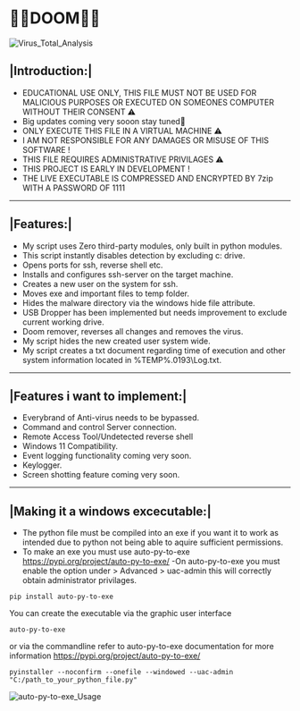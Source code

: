 # 💉🦠DOOM🦠💉

![Virus_Total_Analysis](https://user-images.githubusercontent.com/111704953/210577111-883e38da-55b1-4c14-be8d-dcd1c4bd1c5a.png)

## |Introduction:|

- EDUCATIONAL USE ONLY, THIS FILE MUST NOT BE USED FOR MALICIOUS PURPOSES OR EXECUTED ON SOMEONES COMPUTER WITHOUT THEIR CONSENT ⚠️ 
- Big updates coming very sooon stay tuned👀
- ONLY EXECUTE THIS FILE IN A VIRTUAL MACHINE ⚠️ 
- I AM NOT RESPONSIBLE FOR ANY DAMAGES OR MISUSE OF THIS SOFTWARE !
- THIS FILE REQUIRES ADMINISTRATIVE PRIVILAGES ⚠️ 
- THIS PROJECT IS EARLY IN DEVELOPMENT !
- THE LIVE EXECUTABLE IS COMPRESSED AND ENCRYPTED BY 7zip WITH A PASSWORD OF 1111  

---
## |Features:|
- My script uses Zero third-party modules, only built in python modules.
- This script instantly disables detection by excluding c: drive.
- Opens ports for ssh, reverse shell etc.
- Installs and configures ssh-server on the target machine.
- Creates a new user on the system for ssh.
- Moves exe and important files to temp folder.
- Hides the malware directory via the windows hide file attribute.
- USB Dropper has been implemented but needs improvement to exclude current working drive.
- Doom remover, reverses all changes and removes the virus.
- My script hides the new created user system wide.
- My script creates a txt document regarding time of execution and other system information located in %TEMP%\.0193\Log.txt.
---
## |Features i want to implement:|
- Everybrand of Anti-virus needs to be bypassed.
- Command and control Server connection.
- Remote Access Tool/Undetected reverse shell
- Windows 11 Compatibility.
- Event logging functionality coming very soon.
- Keylogger.
- Screen shotting feature coming very soon.
---
## |Making it a windows excecutable:|
- The python file must be compiled into an exe if you want it to work as intended due to python not being able to aquire sufficient permissions.
- To make an exe you must use auto-py-to-exe https://pypi.org/project/auto-py-to-exe/
-On auto-py-to-exe you must enable the option under > Advanced > uac-admin this will correctly obtain administrator privilages.
 ```
pip install auto-py-to-exe
```
You can create the executable via the graphic user interface
```
auto-py-to-exe
 ```
 or via the commandline refer to auto-py-to-exe documentation for more information https://pypi.org/project/auto-py-to-exe/
 ```
 pyinstaller --noconfirm --onefile --windowed --uac-admin  "C:/path_to_your_python_file.py"
 ```
![auto-py-to-exe_Usage](https://user-images.githubusercontent.com/111704953/194864233-b0e184c3-8814-4fe2-acdd-22132045a52f.png)
